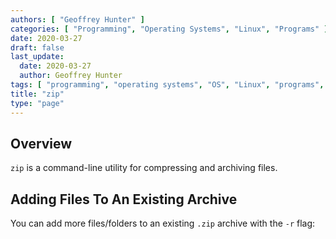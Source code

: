 ```yaml
---
authors: [ "Geoffrey Hunter" ]
categories: [ "Programming", "Operating Systems", "Linux", "Programs" ]
date: 2020-03-27
draft: false
last_update:
  date: 2020-03-27
  author: Geoffrey Hunter
tags: [ "programming", "operating systems", "OS", "Linux", "programs", "zip" ]
title: "zip"
type: "page"
---
```


## Overview

`zip` is a command-line utility for compressing and archiving files.

## Adding Files To An Existing Archive

You can add more files/folders to an existing `.zip` archive with the `-r` flag:

```bash

```